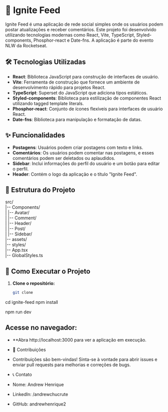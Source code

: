 # 🚀 Ignite Feed

Ignite Feed é uma aplicação de rede social simples onde os usuários podem postar atualizações e receber comentários. Este projeto foi desenvolvido utilizando tecnologias modernas como React, Vite, TypeScript, Styled-components, Phosphor-react e Date-fns. A aplicação é parte do evento NLW da Rocketseat.

## 🛠️ Tecnologias Utilizadas

- **React**: Biblioteca JavaScript para construção de interfaces de usuário.
- **Vite**: Ferramenta de construção que fornece um ambiente de desenvolvimento rápido para projetos React.
- **TypeScript**: Superset do JavaScript que adiciona tipos estáticos.
- **Styled-components**: Biblioteca para estilização de componentes React utilizando tagged template literals.
- **Phosphor-react**: Conjunto de ícones flexíveis para interfaces de usuário React.
- **Date-fns**: Biblioteca para manipulação e formatação de datas.

## ✨ Funcionalidades

- **Postagens**: Usuários podem criar postagens com texto e links.
- **Comentários**: Os usuários podem comentar nas postagens, e esses comentários podem ser deletados ou aplaudidos.
- **Sidebar**: Inclui informações do perfil do usuário e um botão para editar o perfil.
- **Header**: Contém o logo da aplicação e o título "Ignite Feed".

## 📁 Estrutura do Projeto

src/
<br/>
|-- Components/
<br/>
| |-- Avatar/
<br/>
| |-- Comment/
<br/>
| |-- Header/
<br/>
| |-- Post/
<br/>
| |-- Sidebar/
<br/>
|-- assets/
<br/>
|-- styles/
<br/>
|-- App.tsx
<br/>
|-- GlobalStyles.ts


## 🚀 Como Executar o Projeto

1. **Clone o repositório:**

   ```bash
   git clone 

cd ignite-feed
npm install

npm run dev

## Acesse no navegador:

- **Abra http://localhost:3000 para ver a aplicação em execução.

- 🤝 Contribuições
- Contribuições são bem-vindas! Sinta-se à vontade para abrir issues e enviar pull requests para melhorias e correções de bugs.

- 📞 Contato
- Nome: Andrew Henrique
- LinkedIn: /andrewchucrute
- GitHub: andrewhenrique2

